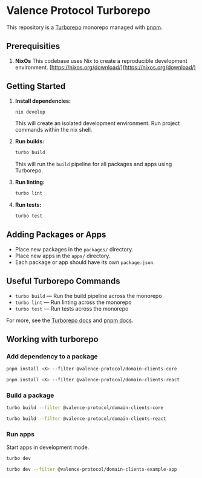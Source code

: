 # Valence Protocol Turborepo

This repository is a [Turborepo](https://turbo.build/) monorepo managed with [pnpm](https://pnpm.io/).


## Prerequisities

1. **NixOs**
This codebase uses Nix to create a reproducible development environment.
[https://nixos.org/download/](https://nixos.org/download/)

## Getting Started

1. **Install dependencies:**
   ```sh
   nix develop
   ```
   This will create an isolated development environment. Run project commands within the nix shell.

2. **Run builds:**
   ```sh
   turbo build
   ```
   This will run the `build` pipeline for all packages and apps using Turborepo.

3. **Run linting:**
   ```sh
   turbo lint
   ```

4. **Run tests:**
   ```sh
   turbo test
   ```

## Adding Packages or Apps

- Place new packages in the `packages/` directory.
- Place new apps in the `apps/` directory.
- Each package or app should have its own `package.json`.

## Useful Turborepo Commands

- `turbo build` — Run the build pipeline across the monorepo
- `turbo lint` — Run linting across the monorepo
- `turbo test` — Run tests across the monorepo

For more, see the [Turborepo docs](https://turbo.build/repo/docs) and [pnpm docs](https://pnpm.io/).

## Working with turborepo
### Add dependency to a package
```bash
pnpm install <X> --filter @valence-protocol/domain-clients-core

pnpm install <X> --filter @valence-protocol/domain-clients-react
```

### Build a package
```bash
turbo build --filter @valence-protocol/domain-clients-core

turbo build --filter @valence-protocol/domain-clients-react
```


### Run apps
Start apps in development mode.

```bash
turbo dev 

turbo dev --filter @valence-protocol/domain-clients-example-app
```
